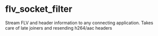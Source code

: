 flv_socket_filter
=================

Stream FLV and header information to any connecting application.  Takes care of late joiners and resending h264/aac headers
